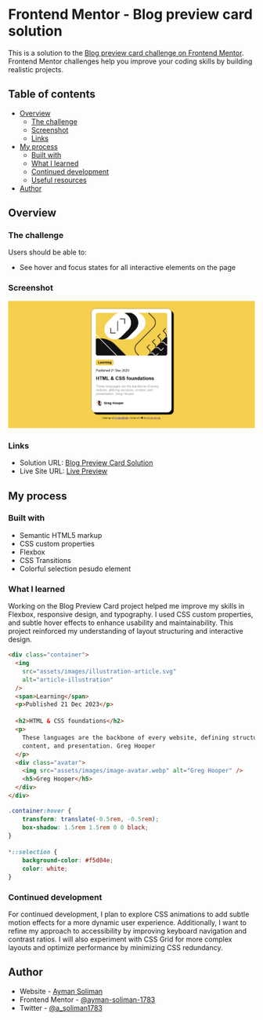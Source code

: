 # Frontend Mentor - Blog preview card solution

This is a solution to the [Blog preview card challenge on Frontend Mentor](https://www.frontendmentor.io/challenges/blog-preview-card-ckPaj01IcS). Frontend Mentor challenges help you improve your coding skills by building realistic projects.

## Table of contents

- [Overview](#overview)
  - [The challenge](#the-challenge)
  - [Screenshot](#screenshot)
  - [Links](#links)
- [My process](#my-process)
  - [Built with](#built-with)
  - [What I learned](#what-i-learned)
  - [Continued development](#continued-development)
  - [Useful resources](#useful-resources)
- [Author](#author)
  
## Overview

### The challenge

Users should be able to:

- See hover and focus states for all interactive elements on the page

### Screenshot

![Design Screenshot](/design/Screenshot_12-3-2025_211451_127.0.0.1.jpeg)

### Links

- Solution URL: [Blog Preview Card Solution](https://www.frontendmentor.io/solutions/blog-preview-card-with-stylish-transitions-and-selection-phVn9qXm8f)
- Live Site URL: [Live Preview](https://ayman-soliman-1783.github.io/Blog-preview-card/)

## My process

### Built with

- Semantic HTML5 markup
- CSS custom properties
- Flexbox
- CSS Transitions
- Colorful selection pesudo element

### What I learned

Working on the Blog Preview Card project helped me improve my skills in Flexbox, responsive design, and typography. I used CSS custom properties, and subtle hover effects to enhance usability and maintainability. This project reinforced my understanding of layout structuring and interactive design.

```html
<div class="container">
  <img
    src="assets/images/illustration-article.svg"
    alt="article-illustration"
  />
  <span>Learning</span>
  <p>Published 21 Dec 2023</p>

  <h2>HTML & CSS foundations</h2>
  <p>
    These languages are the backbone of every website, defining structure,
    content, and presentation. Greg Hooper
  </p>
  <div class="avatar">
    <img src="assets/images/image-avatar.webp" alt="Greg Hooper" />
    <h5>Greg Hooper</h5>
  </div>
</div>
```

```css
.container:hover {
    transform: translate(-0.5rem, -0.5rem);
    box-shadow: 1.5rem 1.5rem 0 0 black;
}

*::selection {
    background-color: #f5d04e;
    color: white;
}
```

### Continued development

For continued development, I plan to explore CSS animations to add subtle motion effects for a more dynamic user experience. Additionally, I want to refine my approach to accessibility by improving keyboard navigation and contrast ratios. I will also experiment with CSS Grid for more complex layouts and optimize performance by minimizing CSS redundancy.

## Author

- Website - [Ayman Soliman](https://bento.me/ayman-soliman)
- Frontend Mentor - [@ayman-soliman-1783](https://www.frontendmentor.io/profile/ayman-soliman-1783)
- Twitter - [@a_soliman1783](https://x.com/a_soliman1783)
